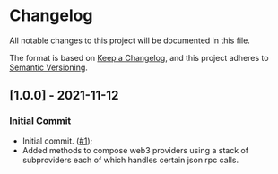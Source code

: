 # Changelog

All notable changes to this project will be documented in this file.

The format is based on [Keep a Changelog](https://keepachangelog.com/en/1.0.0/), and this project adheres to [Semantic Versioning](https://semver.org/spec/v2.0.0.html).

## [1.0.0] - 2021-11-12

### Initial Commit

- Initial commit. ([#1](https://github.com/getsafle/safle-web3-engine/issues/1));
- Added methods to compose web3 providers using a stack of subproviders each of which handles certain json rpc calls.
